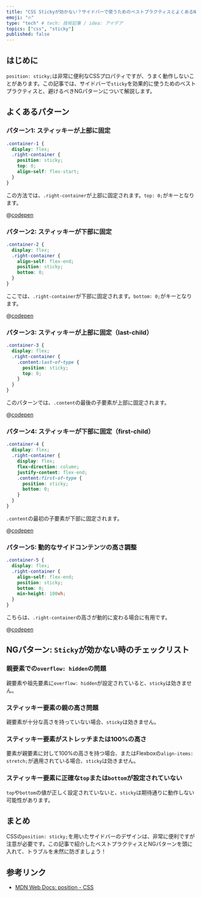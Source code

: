 ```yaml
---
title: "CSS Stickyが効かない？サイドバーで使うためのベストプラクティスとよくあるNGパターン"
emoji: "🔥"
type: "tech" # tech: 技術記事 / idea: アイデア
topics: ["css", "sticky"]
published: false
---
```

## はじめに

`position: sticky;`は非常に便利なCSSプロパティですが、うまく動作しないことがあります。この記事では、サイドバーで`sticky`を効果的に使うためのベストプラクティスと、避けるべきNGパターンについて解説します。

## よくあるパターン

### パターン1: スティッキーが上部に固定

```css
.container-1 {
  display: flex;
  .right-container {
    position: sticky;
    top: 0;
    align-self: flex-start;
  }
}
```

この方法では、`.right-container`が上部に固定されます。`top: 0;`がキーとなります。

@[codepen](https://codepen.io/yahsan2/pen/OJrQmLx)

### パターン2: スティッキーが下部に固定

```css
.container-2 {
  display: flex;
  .right-container {
    align-self: flex-end;
    position: sticky;
    bottom: 0;
  }
}
```

ここでは、`.right-container`が下部に固定されます。`bottom: 0;`がキーとなります。

@[codepen](https://codepen.io/yahsan2/pen/abPqwpL)

### パターン3: スティッキーが上部に固定（last-child）

```css
.container-3 {
  display: flex;
  .right-container {
    .content:last-of-type {
      position: sticky;
      top: 0;
    }
  }
}
```

このパターンでは、`.content`の最後の子要素が上部に固定されます。

@[codepen](https://codepen.io/yahsan2/pen/oNJEwBd)

### パターン4: スティッキーが下部に固定（first-child）

```css
.container-4 {
  display: flex;
  .right-container {
    display: flex;
    flex-direction: column;
    justify-content: flex-end;
    .content:first-of-type {
      position: sticky;
      bottom: 0;
    }
  }
}
```

`.content`の最初の子要素が下部に固定されます。

@[codepen](https://codepen.io/yahsan2/pen/VwqQWpB)

### パターン5: 動的なサイドコンテンツの高さ調整

```css
.container-5 {
  display: flex;
  .right-container {
    align-self: flex-end;
    position: sticky;
    bottom: 0;
    min-height: 100vh;
  }
}
```

こちらは、`.right-container`の高さが動的に変わる場合に有用です。

@[codepen](https://codepen.io/yahsan2/pen/jOXZwLW)

## NGパターン: `Sticky`が効かない時のチェックリスト

### 親要素での`overflow: hidden`の問題

親要素や祖先要素に`overflow: hidden`が設定されていると、`sticky`は効きません。

### スティッキー要素の親の高さ問題

親要素が十分な高さを持っていない場合、`sticky`は効きません。

### スティッキー要素がストレッチまたは100%の高さ

要素が親要素に対して100%の高さを持つ場合、またはFlexboxの`align-items: stretch;`が適用されている場合、`sticky`は効きません。

### スティッキー要素に正確な`top`または`bottom`が設定されていない

`top`や`bottom`の値が正しく設定されていないと、`sticky`は期待通りに動作しない可能性があります。

## まとめ

CSSの`position: sticky;`を用いたサイドバーのデザインは、非常に便利ですが注意が必要です。この記事で紹介したベストプラクティスとNGパターンを頭に入れて、トラブルを未然に防ぎましょう！

## 参考リンク

- [MDN Web Docs: position - CSS](https://developer.mozilla.org/ja/docs/Web/CSS/position)

